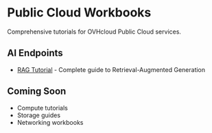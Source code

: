 # Public Cloud Workbooks

Comprehensive tutorials for OVHcloud Public Cloud services.

## AI Endpoints
- [RAG Tutorial](/ovhcloud-workbooks/public-cloud/ai-endpoints/rag-tutorial/index.md) - Complete guide to Retrieval-Augmented Generation

## Coming Soon
- Compute tutorials
- Storage guides
- Networking workbooks
